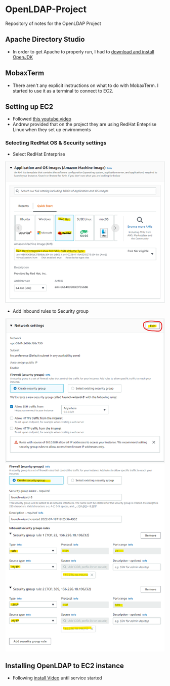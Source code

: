 # OpenLDAP-Project
Repository of notes for the OpenLDAP Project

## Apache Directory Studio
* In order to get Apache to properly run, I had to [download and install OpenJDK](https://adoptopenjdk.net/)

## MobaxTerm
* There aren't any explicit instructions on what to do with MobaxTerm. I started to use it as a terminal to connect to EC2.

## Setting up EC2

* Followed [this youtube video](https://www.youtube.com/watch?v=rIi8Pd5Uvbc)
* Andrew provided that on the project they are using RedHat Enteprise Linux when they set up environments

### Selecting RedHat OS & Security settings
* Select RedHat Enterprise


![select redhat](img/one.png)

* Add inbound rules to Security group


![Select Edit](img/two.png)
![configure inbound rule](img/three.png)

## Installing OpenLDAP to EC2 instance

* Following [install Video](https://youtube.com/watch?v=MF1rzvjQrk0) until service started
